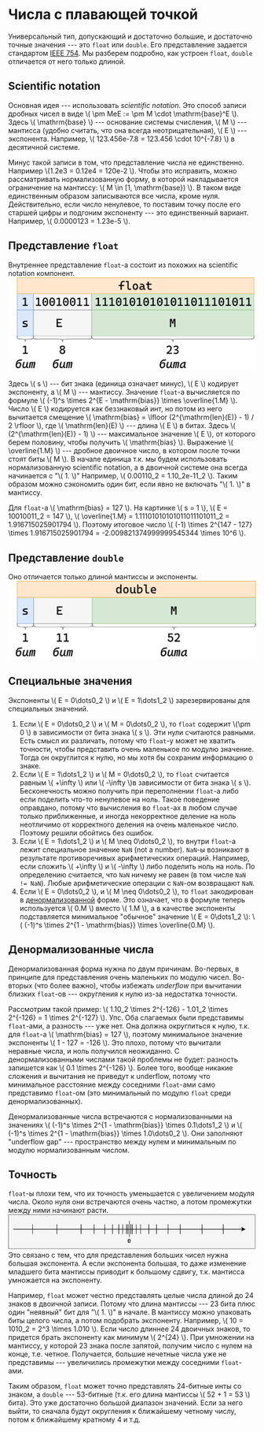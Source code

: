 # Числа с плавающей точкой

Универсальный тип, допускающий и достаточно большие, и достаточно точные
значения --- это `float` или `double`. Его представление задается стандартом
[IEEE 754](https://en.wikipedia.org/wiki/IEEE_754). Мы разберем подробно, как
устроен `float`, `double` отличается от него только длиной.

## Scientific notation

Основная идея --- использовать _scientific notation_. Это способ записи
дробных чисел в виде \\( \\pm MeE := \\pm M \cdot \\mathrm{base}^E  \\). Здесь
\\( \\mathrm{base} \\) --- основание системы счисления, \\( M \\) ---
мантисса (удобно считать, что она всегда неотрицательная), \\( E \\) ---
экспонента. Например, \\( 123.456e-7.8 = 123.456 \cdot 10^{-7.8} \\) в
десятичной системе.

Минус такой записи в том, что представление числа не единственно. Например
\\(1.2e3 = 0.12e4 = 120e-2 \\). Чтобы это исправить, можно рассматривать
нормализованную форму, в которой накладывается ограничение на мантиссу: \\( M
\in [1, \\mathrm{base}) \\). В таком виде единственным образом записываются все
числа, кроме нуля. Действительно, если число ненулевое, то поставим точку после
его старшей цифры и подгоним экспоненту --- это единственный вариант.
Например, \\( 0.0000123 = 1.23e-5 \\).

## Представление `float`

Внутреннее представление `float`-а состоит из похожих на scientific notation
компонент.
![float](float.png)

Здесь \\( s \\) --- бит знака (единица означает минус), \\( E \\) кодирует
экспоненту, а \\( M \\) --- мантиссу. Значение `float`-а вычисляется по
формуле \\( (-1)^s \times 2^{E - \\mathrm{bias}} \times \\overline{1.M} \\).
Число \\( E \\) кодируется как беззнаковый инт, но потом из него вычитается
смещение \\( \\mathrm{bias} = \\lfloor (2^{\\mathrm{len}(E)} - 1) / 2 \\rfloor
\\), где \\( \\mathrm{len}(E) \\) --- длина \\( E \\) в битах. Здесь \\(
(2^{\\mathrm{len}(E)} - 1) \\) --- максимальное значение \\( E \\), от
которого берем половину, чтобы получить \\( \\mathrm{bias} \\). Выражение \\(
\\overline{1.M} \\) --- дробное двоичное число, в котором после точки стоят
биты \\( M \\). В начале единица т.к. мы будем использовать нормализованную
scientific notation, а в двоичной системе она всегда начинается с "\\( 1. \\)"
Например, \\( 0.00110_2 = 1.10_2e-11_2 \\). Таким образом можно сэкономить один
бит, если явно нe включать "\\( 1. \\)" в мантиссу.

Для `float`-а \\( \\mathrm{bias} = 127 \\). На картинке \\( s = 1 \\), \\( E =
10010011_2 = 147 \\), \\( \\overline{1.M} = 1.11101010101011011101011_2 =
1.916715025901794 \\). Поэтому итоговое число \\( (-1) \\times 2^{147 - 127}
\\times 1.916715025901794 = -2.009821374999999545344 \\times 10^6 \\).

## Представление `double`

Оно отличается только длиной мантиссы и экспоненты.
![double](double.png)

## Специальные значения

Экспоненты \\( E = 0\dots0_2 \\) и \\( E = 1\dots1_2 \\) зарезервированы для
специальных значений.
1. Если \\( E = 0\dots0_2 \\) и \\( M = 0\dots0_2 \\), то `float` содержит
   \\(\pm 0 \\) в зависимости от бита знака \\( s \\). Эти нули считаются
   равными. Есть смысл их различать, потому что `float`-у может не хватить
   точности, чтобы представить очень маленькое по модулю значение. Тогда он
   округлится к нулю, но мы хотя бы сохраним информацию о знаке.
1. Если \\( E = 1\dots1_2 \\) и \\( M = 0\dots0_2 \\), то `float` считается
   равным \\( +\infty \\) или \\( -\infty \\)в зависимости от бита знака \\( s
   \\). Бесконечность можно получить при переполнении `float`-а либо если
   поделить что-то ненулевое на ноль. Такое поведение оправдано, потому что
   вычисления во `float`-ах в любом случае только приближенные, и иногда
   некорректное деление на ноль неотличимо от корректного деления на очень
   маленькое число. Поэтому решили обойтись без ошибок.
1. Если \\( E = 1\dots1_2 \\) и \\( M \neq 0\dots0_2 \\), то внутри `float`-а
   лежит специальное значение `NaN` (not a number). `NaN`-ы возникают в
   результате противоречивых арифметических операций. Например, если сложить \\(
   +\infty \\) и \\( -\infty \\) либо поделить ноль на ноль. По определению
   считается, что `NaN` ничему не равен (в том числе `NaN != NaN`). Любые
   арифметические операции с `NaN`-ом возвращают `NaN`.
1. Если \\( E = 0\dots0_2 \\), и \\( M \neq 0\dots0_2 \\), то `float`
   закодирован в
   [денормализованной](https://en.wikipedia.org/wiki/Subnormal_number) форме.
   Это означает, что в формуле теперь используется \\( 0.M \\) вместо \\( 1.M
   \\), а в качестве экспоненты подставляется минимальное "обычное" значение \\(
   E = 0\dots1_2 \\): \\( (-1)^s \times 2^{1 - \\mathrm{bias}} \times
   \\overline{0.M} \\).

## Денормализованные числа

Денормализованная форма нужна по двум причинам. Во-первых, в принципе для
представления очень маленьких по модулю чисел. Во-вторых (что более важно),
чтобы избежать _underflow_ при вычитании близких `float`-ов --- округления к
нулю из-за недостатка точности.

Рассмотрим такой пример: \\( 1.10_2 \\times 2^{-126} - 1.01_2 \\times 2^{-126} =
1 \\times 2^{-127} \\). Упс. Оба слагаемых были представимы `float`-ами, а
разность --- уже нет. Она должна округлиться к нулю, т.к. для `float`-а \\(
\\mathrm{bias} = 127 \\), поэтому минимальное значение экспоненты \\( 1 - 127 =
-126 \\). Это плохо, потому что вычитали неравные числа, и ноль получился
неожиданно. С денормализованными числами такой проблемы не будет: разность
запишется как \\( 0.1 \\times 2^{-126} \\). Более того, вообще никакие сложения
и вычитания не приведут к underflow, потому что минимальное расстояние между
соседними `float`-ами само представимо `float`-ом (это минимальный по модулю
`float` среди денормализованных).

Денормализованные числа встречаются с нормализованными на значениях \\( (-1)^s
\times 2^{1 - \\mathrm{bias}} \times 0.1\dots1_2 \\) и \\( (-1)^s \times 2^{1 -
\\mathrm{bias}} \times 1.0\dots0_2 \\). Они заполняют "underflow gap" ---
пространство между нулем и минимальным по модулю нормализованным числом.

## Точность

`float`-ы плохи тем, что их точность уменьшается с увеличением модуля числа.
Около нуля они встречаются очень частно, а потом промежутки между ними начинают
расти.
![Числовая прямая](line.png)
Это связано с тем, что для представления больших чисел нужна большая
экспонента. А если экспонента большая, то даже изменение младшего бита мантиссы
приводит к большому сдвигу, т.к. мантисса умножается на экспоненту.

Например, `float` может честно представлять целые числа длиной до 24 знаков в
двоичной записи. Потому что длина мантиссы --- 23 бита плюс один "неявный"
бит для "\\( 1. \\)" в начале. В мантиссу можно упаковать биты целого числа, а
потом подобрать экспоненту. Например, \\( 10 = 1010_2 = 2^3 \\times 1.010 \\).
Если число длиннее 24 двоичных знаков, то придется брать экспоненту как минимум
\\( 2^{24} \\). При умножении на мантиссу, у которой 23 знака после запятой,
получим число с нулем на конце, т.е. четное. Получается, большие нечетные числа
уже не представимы --- увеличились промежутки между соседними `float`-ами.

Таким образом, `float` может точно представлять 24-битные инты со знаком, а
`double` --- 53-битные (т.к. его длина мантиссы \\( 52 + 1 = 53 \\) бита).
Это уже достаточно большой диапазон значений. Если за него выйти, то сначала
будут округления к ближайшему четному числу, потом к ближайшему кратному 4 и
т.д.

